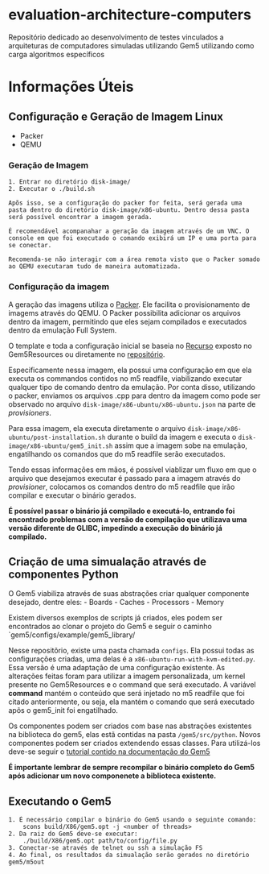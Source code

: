 # evaluation-architecture-computers

Repositório dedicado ao desenvolvimento de testes vinculados a arquiteturas de computadores simuladas utilizando Gem5 utilizando como carga algoritmos específicos


# Informações Úteis

## Configuração e Geração de Imagem Linux

- Packer
- QEMU

### Geração de Imagem
    1. Entrar no diretório disk-image/
    2. Executar o ./build.sh
    
    Apõs isso, se a configuração do packer for feita, será gerada uma pasta dentro do diretório disk-image/x86-ubuntu. Dentro dessa pasta será possível encontrar a imagem gerada.

    É recomendável acompanahar a geração da imagem através de um VNC. O console em que foi executado o comando exibirá um IP e uma porta para se conectar.

    Recomenda-se não interagir com a área remota visto que o Packer somado ao QEMU executaram tudo de maneira automatizada.

### Configuração da imagem

A geração das imagens utiliza o [Packer](https://developer.hashicorp.com/packer/tutorials?product_intent=packer). Ele facilita o provisionamento de imagems através do QEMU. O Packer possibilita adicionar os arquivos dentro da imagem, permitindo que eles sejam compilados e executados dentro da emulação Full System.

O template e toda a configuração inicial se baseia no [Recurso](https://resources.gem5.org/resources/x86-ubuntu-18.04-img?version=1.0.0) exposto no Gem5Resources ou diretamente no [repositório](https://github.com/gem5/gem5-resources/tree/develop/src/x86-ubuntu).

Especificamente nessa imagem, ela possui uma configuração em que ela executa os commandos contidos no m5 readfile, viabilizando executar qualquer tipo de comando dentro da emulação. Por conta disso, utilizando o packer, enviamos os arquivos .cpp para dentro da imagem como pode ser observado no arquivo `disk-image/x86-ubuntu/x86-ubuntu.json` na parte de *provisioners*.

Para essa imagem, ela executa diretamente o arquivo `disk-image/x86-ubuntu/post-installation.sh` durante o build da imagem e executa o `disk-image/x86-ubuntu/gem5_init.sh` assim que a imagem sobe na emulação, engatilhando os comandos que do m5 readfile serão executados.

Tendo essas informações em mãos, é possível viablizar um fluxo em que o arquivo que desejamos executar é passado para a imagem através do *provisioner*, colocamos os comandos dentro do m5 readfile que irão compilar e executar o binário gerados.

**É possível passar o binário já compilado e executá-lo, entrando foi encontrado problemas com a versão de compilação que utilizava uma versão diferente de GLIBC, impedindo a execução do binário já compilado.**

## Criação de uma simualação através de componentes Python

O Gem5 viabiliza através de suas abstrações criar qualquer componente desejado, dentre eles:
    - Boards
    - Caches
    - Processors
    - Memory

Existem diversos exemplos de scripts já criados, eles podem ser encontrados ao clonar o projeto do Gem5 e seguir o caminho `gem5/configs/example/gem5_library/

Nesse repositõrio, existe uma pasta chamada `configs`. Ela possui todas as configurações criadas, uma delas é a `x86-ubuntu-run-with-kvm-edited.py`. Essa versão é uma adaptação de uma configuração existente. As alterações feitas foram para utilizar a imagem personalizada, um kernel presente no Gem5Resources e o command que será executado. A variável **command** mantém o conteúdo que será injetado no m5 readfile que foi citado anteriormente, ou seja, ela mantém o comando que será executado apõs o gem5_init foi engatilhado.

Os componentes podem ser criados com base nas abstrações existentes na biblioteca do gem5, elas estã contidas na pasta `/gem5/src/python`. Novos componentes podem ser criados extendendo essas classes. Para utilizá-los deve-se seguir o [tutorial contido na documentação do Gem5](https://www.gem5.org/documentation/gem5-stdlib/develop-own-components-tutorial)

**É importante lembrar de sempre recompilar o binário completo do Gem5 após adicionar um novo componenete a biblioteca existente.**

## Executando o Gem5

    1. É necessário compilar o binário do Gem5 usando o seguinte comando: 
        scons build/X86/gem5.opt -j <number of threads>
    2. Da raiz do Gem5 deve-se executar:
        ./build/X86/gem5.opt path/to/config/file.py
    3. Conectar-se através de telnet ou ssh a simulação FS
    4. Ao final, os resultados da simualação serão gerados no diretório gem5/m5out

